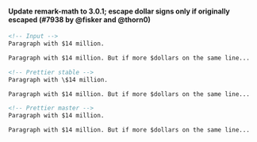 #### Update remark-math to 3.0.1; escape dollar signs only if originally escaped (#7938 by @fisker and @thorn0)

<!-- prettier-ignore -->
```markdown
<!-- Input -->
Paragraph with $14 million.

Paragraph with $14 million. But if more $dollars on the same line...

<!-- Prettier stable -->
Paragraph with \$14 million.

Paragraph with $14 million. But if more $dollars on the same line...

<!-- Prettier master -->
Paragraph with $14 million.

Paragraph with $14 million. But if more $dollars on the same line...
```
